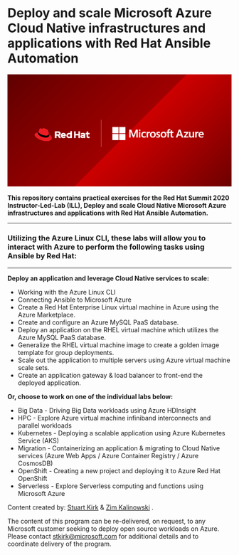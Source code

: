 # Deploy and scale Microsoft Azure Cloud Native infrastructures and applications with Red Hat Ansible Automation
<p align="center">
<img src="images/microsoft-twitter.png" width="600">
</p>
<b>This repository contains practical exercises for the Red Hat Summit 2020 Instructor-Led-Lab (ILL), Deploy and scale Cloud Native Microsoft Azure infrastructures and applications with Red Hat Ansible Automation.</b>
<HR>
<h3>Utilizing the Azure Linux CLI, these labs will allow you to interact with Azure to perform the following tasks using Ansible by Red Hat:</h3>
<HR>
<b>Deploy an application and leverage Cloud Native services to scale:</b>

*  Working with the Azure Linux CLI
*  Connecting Ansible to Microsoft Azure
*  Create a Red Hat Enterprise Linux virtual machine in Azure using the Azure Marketplace.
*  Create and configure an Azure MySQL PaaS database.
*  Deploy an application on the RHEL virtual machine which utilizes the Azure MySQL PaaS database.
*  Generalize the RHEL virtual machine image to create a golden image template for group deployments.
*  Scale out the application to multiple servers using Azure virtual machine scale sets.
*  Create an application gateway & load balancer to front-end the deployed application.
	
<b>Or, choose to work on one of the individual labs below:</b>

*  Big Data - Driving Big Data workloads using Azure HDInsight
*  HPC - Explore Azure virtual machine infiniband interconnects and parallel workloads
*  Kubernetes - Deploying a scalable application using Azure Kubernetes Service (AKS)
*  Migration - Containerizing an application & migrating to Cloud Native services (Azure Web Apps / Azure Container Registry / Azure CosmosDB)
*  OpenShift - Creating a new project and deploying it to Azure Red Hat OpenShift
*  Serverless - Explore Serverless computing and functions using Microsoft Azure

Content created by: [Stuart Kirk](https://github.com/stuartatmicrosoft) & [Zim Kalinowski](https://github.com/zikalino) .

The content of this program can be re-delivered, on request, to any Microsoft customer seeking to deploy open source workloads on Azure.  Please contact stkirk@microsoft.com for additional details and to coordinate delivery of the program.
